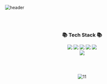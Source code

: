 
![header](https://capsule-render.vercel.app/api?type=waving&color=gradient&height=180&section=header&text=Jaejong%20Lee&animation=blinking&fontSize=60&fontAlignY=30)
<div align="center">

</div>

<br>
<br>

<h3 align="center">📚 Tech Stack 📚</h3>
    <div style="margin: 0 auto; text-align: center;" align= "center"> <img src="https://img.shields.io/badge/Django-092E20?style=flat&logo=Django&logoColor=white">
          <img src="https://img.shields.io/badge/Next.js-000000?style=flat&logo=Next.js&logoColor=white">
          <img src="https://img.shields.io/badge/React-61DAFB?style=flat&logo=React&logoColor=white">
          <img src="https://img.shields.io/badge/ReactNative-61DAFB?style=flat&logo=React&logoColor=white">
          <img src="https://img.shields.io/badge/Python-3776AB?style=flat&logo=Python&logoColor=white">
          <br/><img src="https://img.shields.io/badge/Vue.js-4FC08D?style=flat&logo=Vue.js&logoColor=white">
          </div>
    </div>
    
</p>


<br>
<br>

<div align="center">
  
![11](https://pbs.twimg.com/profile_images/2097403581/profile_400x400.png)

</div>
<!--
**2BELLBELL/2BELLBELL** is a ✨ _special_ ✨ repository because its `README.md` (this file) appears on your GitHub profile.

Here are some ideas to get you started:

- 🔭 I’m currently working on ...
- 🌱 I’m currently learning ...
- 👯 I’m looking to collaborate on ...
- 🤔 I’m looking for help with ...
- 💬 Ask me about ...
- 📫 How to reach me: ...
- 😄 Pronouns: ...
- ⚡ Fun fact: ...
-->
